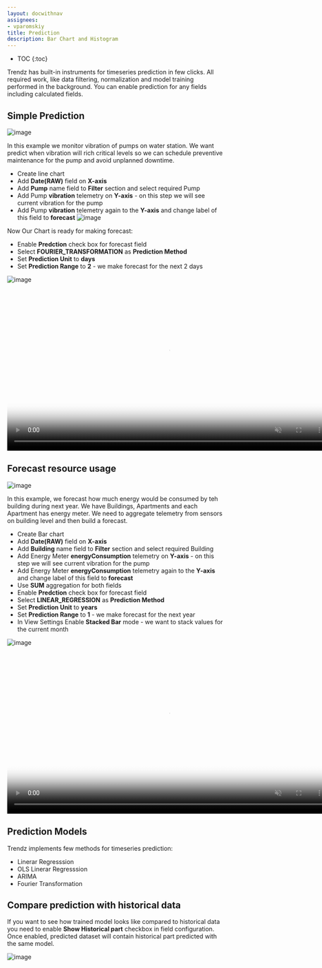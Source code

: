 ```yaml
---
layout: docwithnav
assignees:
- vparomskiy
title: Prediction
description: Bar Chart and Histogram
---
```


* TOC
{:toc}

Trendz has built-in instruments for timeseries prediction in few clicks. All required work, like data filtering, normalization 
and model training performed in the background. You can enable prediction for any fields including calculated fields.
 
## Simple Prediction

![image](/images/trendz/prediction-simple-view.png)

In this example we monitor vibration of pumps on water station. We want predict when vibration will rich critical levels
so we can schedule preventive maintenance for the pump and avoid unplanned downtime.

* Create line chart 
* Add **Date(RAW)** field on **X-axis**
* Add **Pump** name field to **Filter** section and select required Pump
* Add Pump **vibration** telemetry on **Y-axis** - on this step we will see current vibration for the pump
* Add Pump **vibration** telemetry again to the **Y-axis** and change label of this field to **forecast**
![image](/images/trendz/prediction-simple-initial.png)

Now Our Chart is ready for making forecast:
* Enable **Predction** check box for forecast field
* Select **FOURIER_TRANSFORMATION** as **Prediction Method**
* Set **Prediction Unit** to **days**
* Set **Prediction Range** to **2** - we make forecast for the next 2 days

![image](/images/trendz/prediction-simple-cfg.png)

<div class="image-block">
    <div class="image-wrapper">
       <video poster="/images/trendz/prediction-simple-view.png" autoplay="" loop="" preload="auto" muted="" style="width: 750px">
            <source src="https://tb-videos.s3-us-west-1.amazonaws.com/trndz-vibration-predict.webm" type="video/webm">                 
        </video> 
    </div>
</div>


## Forecast resource usage

![image](/images/trendz/prediction-sum-view.png)

In this example, we forecast how much energy would be consumed by teh building during next year. We have Buildings, Apartments and each Apartment 
has energy meter. We need to aggregate telemetry from sensors on building level and then build a forecast.

* Create Bar chart 
* Add **Date(RAW)** field on **X-axis**
* Add **Building** name field to **Filter** section and select required Building
* Add Energy Meter **energyConsumption** telemetry on **Y-axis** - on this step we will see current vibration for the pump
* Add Energy Meter **energyConsumption** telemetry again to the **Y-axis** and change label of this field to **forecast**
* Use **SUM** aggregation for both fields
* Enable **Predction** check box for forecast field
* Select **LINEAR_REGRESSION** as **Prediction Method**
* Set **Prediction Unit** to **years**
* Set **Prediction Range** to **1** - we make forecast for the next year
* In View Settings Enable **Stacked Bar** mode - we want to stack values for the current month

![image](/images/trendz/prediction-sum-cfg1.png)

<div class="image-block">
    <div class="image-wrapper">
       <video poster="/images/trendz/prediction-sum-view.png" autoplay="" loop="" preload="auto" muted="" style="width: 750px">
            <source src="https://tb-videos.s3-us-west-1.amazonaws.com/trndz-enrgy-predict.webm" type="video/webm">                 
        </video> 
    </div>
</div>

## Prediction Models

Trendz implements few methods for timeseries prediction:

* Linerar Regresssion
* OLS Linerar Regresssion
* ARIMA
* Fourier Transformation


## Compare prediction with historical data 

If you want to see how trained model looks like compared to historical data you need to enable **Show Historical part** checkbox
 in field configuration. Once enabled, predicted dataset will contain historical part predicted with the same model.
 
![image](/images/trendz/prediction-validation.png)
 
